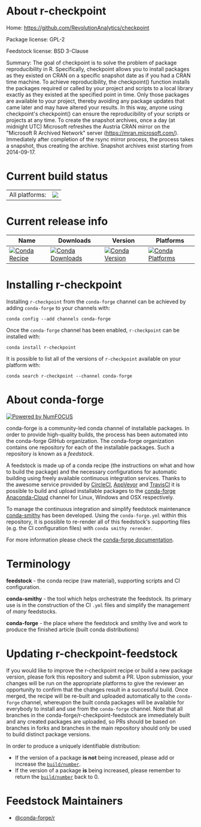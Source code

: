 About r-checkpoint
==================

Home: https://github.com/RevolutionAnalytics/checkpoint

Package license: GPL-2

Feedstock license: BSD 3-Clause

Summary: The goal of checkpoint is to solve the problem of package reproducibility in R. Specifically, checkpoint allows you to install packages as they existed on CRAN on a specific snapshot date as if you had a CRAN time machine. To achieve reproducibility, the checkpoint() function installs the packages required or called by your project and scripts to a local library exactly as they existed at the specified point in time. Only those packages are available to your project, thereby avoiding any package updates that came later and may have altered your results. In this way, anyone using checkpoint's checkpoint() can ensure the reproducibility of your scripts or projects at any time. To create the snapshot archives, once a day (at midnight UTC) Microsoft refreshes the Austria CRAN mirror on the "Microsoft R Archived Network" server (<https://mran.microsoft.com/>). Immediately after completion of the rsync mirror process, the process takes a snapshot, thus creating the archive. Snapshot archives exist starting from 2014-09-17.



Current build status
====================


<table><tr><td>All platforms:</td>
    <td>
      <a href="https://dev.azure.com/conda-forge/feedstock-builds/_build/latest?definitionId=4184&branchName=master">
        <img src="https://dev.azure.com/conda-forge/feedstock-builds/_apis/build/status/r-checkpoint-feedstock?branchName=master">
      </a>
    </td>
  </tr>
</table>

Current release info
====================

| Name | Downloads | Version | Platforms |
| --- | --- | --- | --- |
| [![Conda Recipe](https://img.shields.io/badge/recipe-r--checkpoint-green.svg)](https://anaconda.org/conda-forge/r-checkpoint) | [![Conda Downloads](https://img.shields.io/conda/dn/conda-forge/r-checkpoint.svg)](https://anaconda.org/conda-forge/r-checkpoint) | [![Conda Version](https://img.shields.io/conda/vn/conda-forge/r-checkpoint.svg)](https://anaconda.org/conda-forge/r-checkpoint) | [![Conda Platforms](https://img.shields.io/conda/pn/conda-forge/r-checkpoint.svg)](https://anaconda.org/conda-forge/r-checkpoint) |

Installing r-checkpoint
=======================

Installing `r-checkpoint` from the `conda-forge` channel can be achieved by adding `conda-forge` to your channels with:

```
conda config --add channels conda-forge
```

Once the `conda-forge` channel has been enabled, `r-checkpoint` can be installed with:

```
conda install r-checkpoint
```

It is possible to list all of the versions of `r-checkpoint` available on your platform with:

```
conda search r-checkpoint --channel conda-forge
```


About conda-forge
=================

[![Powered by NumFOCUS](https://img.shields.io/badge/powered%20by-NumFOCUS-orange.svg?style=flat&colorA=E1523D&colorB=007D8A)](http://numfocus.org)

conda-forge is a community-led conda channel of installable packages.
In order to provide high-quality builds, the process has been automated into the
conda-forge GitHub organization. The conda-forge organization contains one repository
for each of the installable packages. Such a repository is known as a *feedstock*.

A feedstock is made up of a conda recipe (the instructions on what and how to build
the package) and the necessary configurations for automatic building using freely
available continuous integration services. Thanks to the awesome service provided by
[CircleCI](https://circleci.com/), [AppVeyor](https://www.appveyor.com/)
and [TravisCI](https://travis-ci.org/) it is possible to build and upload installable
packages to the [conda-forge](https://anaconda.org/conda-forge)
[Anaconda-Cloud](https://anaconda.org/) channel for Linux, Windows and OSX respectively.

To manage the continuous integration and simplify feedstock maintenance
[conda-smithy](https://github.com/conda-forge/conda-smithy) has been developed.
Using the ``conda-forge.yml`` within this repository, it is possible to re-render all of
this feedstock's supporting files (e.g. the CI configuration files) with ``conda smithy rerender``.

For more information please check the [conda-forge documentation](https://conda-forge.org/docs/).

Terminology
===========

**feedstock** - the conda recipe (raw material), supporting scripts and CI configuration.

**conda-smithy** - the tool which helps orchestrate the feedstock.
                   Its primary use is in the construction of the CI ``.yml`` files
                   and simplify the management of *many* feedstocks.

**conda-forge** - the place where the feedstock and smithy live and work to
                  produce the finished article (built conda distributions)


Updating r-checkpoint-feedstock
===============================

If you would like to improve the r-checkpoint recipe or build a new
package version, please fork this repository and submit a PR. Upon submission,
your changes will be run on the appropriate platforms to give the reviewer an
opportunity to confirm that the changes result in a successful build. Once
merged, the recipe will be re-built and uploaded automatically to the
`conda-forge` channel, whereupon the built conda packages will be available for
everybody to install and use from the `conda-forge` channel.
Note that all branches in the conda-forge/r-checkpoint-feedstock are
immediately built and any created packages are uploaded, so PRs should be based
on branches in forks and branches in the main repository should only be used to
build distinct package versions.

In order to produce a uniquely identifiable distribution:
 * If the version of a package **is not** being increased, please add or increase
   the [``build/number``](https://conda.io/docs/user-guide/tasks/build-packages/define-metadata.html#build-number-and-string).
 * If the version of a package **is** being increased, please remember to return
   the [``build/number``](https://conda.io/docs/user-guide/tasks/build-packages/define-metadata.html#build-number-and-string)
   back to 0.

Feedstock Maintainers
=====================

* [@conda-forge/r](https://github.com/conda-forge/r/)

